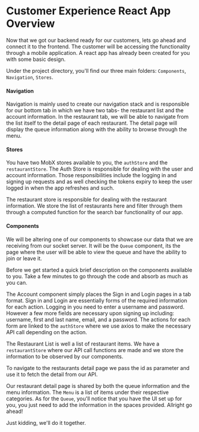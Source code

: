 # Customer Experience React App Overview

Now that we got our backend ready for our customers, lets go ahead and connect it to the frontend. The customer will be accessing the functionality through a mobile application. A react app has already been created for you with some basic design. 

Under the project directory, you'll find our three main folders: `Components`, `Navigation`, `Stores`. 

#### Navigation 
Navigation is mainly used to create our navigation stack and is responsible for our bottom tab in which we have two tabs- the restaurant list and the account information. In the restaurant tab, we will be able to navigate from the list itself to the detail page of each restaurant. The detail page will display the queue information along with the ability to browse through the menu.

#### Stores 
You have two MobX stores available to you, the `authStore` and the `restaurantStore`. 
The Auth Store is responsible for dealing with the user and account information. Those responsibilities include the logging in and signing up requests and as well checking the tokens expiry to keep the user logged in when the app refreshes and such. 

The restaurant store is responsible for dealing with the restaurant information. We store the list of restaurants here and filter through them through a computed function for the search bar functionality of our app. 

#### Components
We will be altering one of our components to showcase our data that we are receiving from our socket server. It will be the `Queue` component, its the page where the user will be able to view the queue and have the ability to join or leave it. 

Before we get started a quick brief description on the components available to you. Take a few minutes to go through the code and absorb as much as you can. 

The Account component simply places the Sign in and Login pages in a tab format. Sign in and Login are essentially forms of the required information for each action. Logging in you need to enter a username and password. However a few more fields are necessary upon signing up including: username, first and last name, email, and a password. The actions for each form are linked to the `authStore` where we use axios to make the necessary API call depending on the action.

The Restaurant List is well a list of restaurant items. We have a `restaurantStore` where our API call functions are made and we store the information to be observed by our components. 

To navigate to the restaurants detail page we pass the id as parameter and use it to fetch the detail from our API. 

Our restaurant detail page is shared by both the queue information and the menu information. The `Menu` is a list of items under their respective categories. As for the `Queue`, you'll notice that you have the UI set up for you, you just need to add the information in the spaces provided. Allright go ahead! 

Just kidding, we'll do it together. 